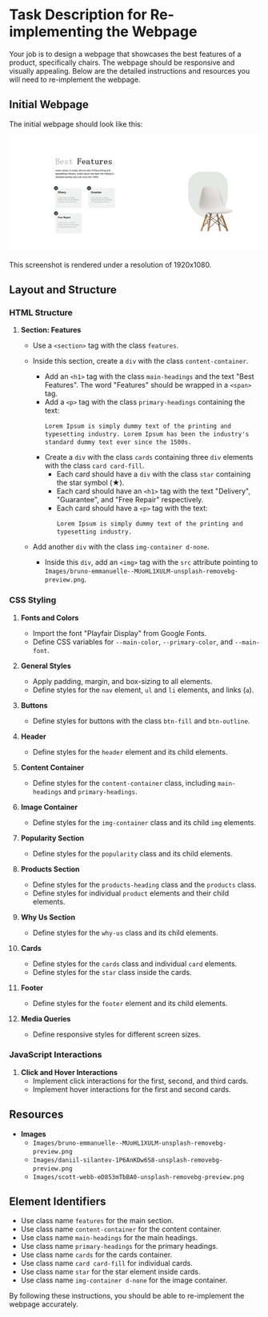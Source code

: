 
# Task Description for Re-implementing the Webpage

Your job is to design a webpage that showcases the best features of a product, specifically chairs. The webpage should be responsive and visually appealing. Below are the detailed instructions and resources you will need to re-implement the webpage.

## Initial Webpage

The initial webpage should look like this:

![initial webpage](./_images/origin.png)

This screenshot is rendered under a resolution of 1920x1080.

## Layout and Structure

### HTML Structure

1. **Section: Features**
   - Use a `<section>` tag with the class `features`.
   - Inside this section, create a `div` with the class `content-container`.
     - Add an `<h1>` tag with the class `main-headings` and the text "Best Features". The word "Features" should be wrapped in a `<span>` tag.
     - Add a `<p>` tag with the class `primary-headings` containing the text:
       ```
       Lorem Ipsum is simply dummy text of the printing and typesetting industry. Lorem Ipsum has been the industry's standard dummy text ever since the 1500s.
       ```
     - Create a `div` with the class `cards` containing three `div` elements with the class `card card-fill`.
       - Each card should have a `div` with the class `star` containing the star symbol (★).
       - Each card should have an `<h1>` tag with the text "Delivery", "Guarantee", and "Free Repair" respectively.
       - Each card should have a `<p>` tag with the text:
         ```
         Lorem Ipsum is simply dummy text of the printing and typesetting industry.
         ```
   - Add another `div` with the class `img-container d-none`.
     
     - Inside this `div`, add an `<img>` tag with the `src` attribute pointing to `Images/bruno-emmanuelle--MUoHL1XULM-unsplash-removebg-preview.png`.

### CSS Styling

1. **Fonts and Colors**
   - Import the font "Playfair Display" from Google Fonts.
   - Define CSS variables for `--main-color`, `--primary-color`, and `--main-font`.

2. **General Styles**
   - Apply padding, margin, and box-sizing to all elements.
   - Define styles for the `nav` element, `ul` and `li` elements, and links (`a`).

3. **Buttons**
   - Define styles for buttons with the class `btn-fill` and `btn-outline`.

4. **Header**
   - Define styles for the `header` element and its child elements.

5. **Content Container**
   - Define styles for the `content-container` class, including `main-headings` and `primary-headings`.

6. **Image Container**
   - Define styles for the `img-container` class and its child `img` elements.

7. **Popularity Section**
   - Define styles for the `popularity` class and its child elements.

8. **Products Section**
   - Define styles for the `products-heading` class and the `products` class.
   - Define styles for individual `product` elements and their child elements.

9. **Why Us Section**
   - Define styles for the `why-us` class and its child elements.

10. **Cards**
    - Define styles for the `cards` class and individual `card` elements.
    - Define styles for the `star` class inside the cards.

11. **Footer**
    - Define styles for the `footer` element and its child elements.

12. **Media Queries**
    - Define responsive styles for different screen sizes.

### JavaScript Interactions

1. **Click and Hover Interactions**
   - Implement click interactions for the first, second, and third cards.
   - Implement hover interactions for the first and second cards.

## Resources

- **Images**
  - `Images/bruno-emmanuelle--MUoHL1XULM-unsplash-removebg-preview.png`
  - `Images/daniil-silantev-1P6AnKDw6S8-unsplash-removebg-preview.png`
  - `Images/scott-webb-eD853mTbBA0-unsplash-removebg-preview.png`

## Element Identifiers

- Use class name `features` for the main section.
- Use class name `content-container` for the content container.
- Use class name `main-headings` for the main headings.
- Use class name `primary-headings` for the primary headings.
- Use class name `cards` for the cards container.
- Use class name `card card-fill` for individual cards.
- Use class name `star` for the star element inside cards.
- Use class name `img-container d-none` for the image container.

By following these instructions, you should be able to re-implement the webpage accurately.

